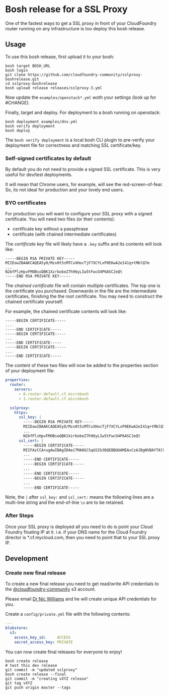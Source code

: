 # Bosh release for a SSL Proxy

One of the fastest ways to get a SSL proxy in front of your CloudFoundry router running on any infrastructure is too deploy this bosh release.

## Usage

To use this bosh release, first upload it to your bosh:

```
bosh target BOSH_URL
bosh login
git clone https://github.com/cloudfoundry-community/sslproxy-boshrelease.git
cd sslproxy-boshrelease
bosh upload release releases/sslproxy-3.yml
```

Now update the `examples/openstack*.yml` woth your settings (look up for #CHANGE).

Finally, target and deploy. For deployment to a bosh running on openstack:

```
bosh deployment examples/dns.yml
bosh verify deployment
bosh deploy
```

The `bosh verify deployment` is a local bosh CLI plugin to pre-verify your deployment file for correctness and matching SSL certificate/key.

### Self-signed certificates by default

By default you do not need to provide a signed SSL certificate. This is very useful for dev/test deployments.

It will mean that Chrome users, for example, will see the red-screen-of-fear. So, its not ideal for production and your lovely end users.

### BYO certificates

For production you will want to configure your SSL proxy with a signed certificate. You will need two files (or their contents):

* certificate key without a passphrase
* certificate (with chained intermediate certificates)

The *certificate key* file will likely have a `.key` suffix and its contents will look like:

```
-----BEGIN RSA PRIVATE KEY-----
MIIEowIBAAKCAQEA5y0/Mzx0t5cMTCvXHocTjF7XCYLxP0EKwA2eI41q+tMblQ7m
...
N2bfPlzHpvFMOBsoQBK1XzrbobeZ7h96yLIw5tFwcO4P6ASCJeQt
-----END RSA PRIVATE KEY-----
```

The *chained certificate* file will contain multiple certificates. The top one is the certificate you purchased. Downwards in the file are the intermediate certificates, finishing the the root certificate. You may need to construct the chained certificate yourself.

For example, the chained certificate contents will look like:

```
-----BEGIN CERTIFICATE-----
...
-----END CERTIFICATE-----
-----BEGIN CERTIFICATE-----
...
-----END CERTIFICATE-----
-----BEGIN CERTIFICATE-----
...
-----END CERTIFICATE-----
```

The content of these two files will now be added to the properties section of your deployment file:

``` yaml
properties:
  router:
    servers:
      - 0.router.default.cf.microbosh
      - 1.router.default.cf.microbosh

  sslproxy:
    https:
      ssl_key: |
        -----BEGIN RSA PRIVATE KEY-----
        MIIEowIBAAKCAQEA5y0/Mzx0t5cMTCvXHocTjF7XCYLxP0EKwA2eI41q+tMblQ7m
        ...
        N2bfPlzHpvFMOBsoQBK1XzrbobeZ7h96yLIw5tFwcO4P6ASCJeQt
      ssl_cert: |
        -----BEGIN CERTIFICATE-----
        MIIFAzCCA+ugAwIBAgIDAeiTMA0GCSqGSIb3DQEBBQUAMEAxCzAJBgNVBAYTAlVT
        ...
        -----END CERTIFICATE-----
        -----BEGIN CERTIFICATE-----
        ...
        -----END CERTIFICATE-----
        -----BEGIN CERTIFICATE-----
        ...
        -----END CERTIFICATE-----
```

Note, the `|` after `ssl_key:` and `ssl_cert:` means the following lines are a multi-line string and the end-of-line `\n` are to be retained.

### After Steps

Once your SSL proxy is deployed all you need to do is point your Cloud Foundry floating IP at it. i.e. if your DNS name for the Cloud Foundry director is *.cf.mycloud.com, then you need to point that to your SSL proxy IP.

## Development

### Create new final release

To create a new final release you need to get read/write API credentials to the [@cloudfoundry-community](https://github.com/cloudfoundry-community) s3 account.

Please email [Dr Nic Williams](mailto:&#x64;&#x72;&#x6E;&#x69;&#x63;&#x77;&#x69;&#x6C;&#x6C;&#x69;&#x61;&#x6D;&#x73;&#x40;&#x67;&#x6D;&#x61;&#x69;&#x6C;&#x2E;&#x63;&#x6F;&#x6D;) and he will create unique API credentials for you.

Create a `config/private.yml` file with the following contents:

``` yaml
---
blobstore:
  s3:
    access_key_id:     ACCESS
    secret_access_key: PRIVATE
```

You can now create final releases for everyone to enjoy!

```
bosh create release
# test this dev release
git commit -m "updated sslproxy"
bosh create release --final
git commit -m "creating vXYZ release"
git tag vXYZ
git push origin master --tags
```
